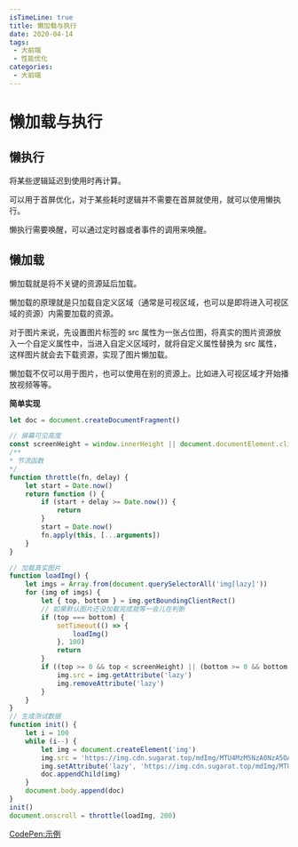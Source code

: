 ```yaml
---
isTimeLine: true
title: 懒加载与执行
date: 2020-04-14
tags:
 - 大前端
 - 性能优化
categories:
 - 大前端
---
```

# 懒加载与执行
## 懒执行
将某些逻辑延迟到使用时再计算。

可以用于首屏优化，对于某些耗时逻辑并不需要在首屏就使用，就可以使用懒执行。

懒执行需要唤醒，可以通过定时器或者事件的调用来唤醒。

## 懒加载
懒加载就是将不关键的资源延后加载。

懒加载的原理就是只加载自定义区域（通常是可视区域，也可以是即将进入可视区域的资源）内需要加载的资源。

对于图片来说，先设置图片标签的 src 属性为一张占位图，将真实的图片资源放入一个自定义属性中，当进入自定义区域时，就将自定义属性替换为 src 属性，这样图片就会去下载资源，实现了图片懒加载。

懒加载不仅可以用于图片，也可以使用在别的资源上。比如进入可视区域才开始播放视频等等。

**简单实现**
```js
let doc = document.createDocumentFragment()

// 屏幕可见高度 
const screenHeight = window.innerHeight || document.documentElement.clientHeight
/**
* 节流函数
*/
function throttle(fn, delay) {
    let start = Date.now()
    return function () {
        if (start + delay >= Date.now()) {
            return
        }
        start = Date.now()
        fn.apply(this, [...arguments])
    }
}

// 加载真实图片
function loadImg() {
    let imgs = Array.from(document.querySelectorAll('img[lazy]'))
    for (img of imgs) {
        let { top, bottom } = img.getBoundingClientRect()
        // 如果默认图片还没加载完成就等一会儿在判断
        if (top === bottom) {
            setTimeout(() => {
                loadImg()
            }, 100)
            return
        }
        if ((top >= 0 && top < screenHeight) || (bottom >= 0 && bottom < screenHeight)) {
            img.src = img.getAttribute('lazy')
            img.removeAttribute('lazy')
        }
    }
}
// 生成测试数据
function init() {
    let i = 100
    while (i--) {
        let img = document.createElement('img')
        img.src = 'https://img.cdn.sugarat.top/mdImg/MTU4MzM5NzA0NzA5OA==583397047098'
        img.setAttribute('lazy', 'https://img.cdn.sugarat.top/mdImg/MTU4MzM5NzEyNTYzOA==583397125638')
        doc.appendChild(img)
    }
    document.body.append(doc)
}
init()
document.onscroll = throttle(loadImg, 200)
```

[CodePen:示例](https://codepen.io/sugarInSoup/pen/WNvZEap)

